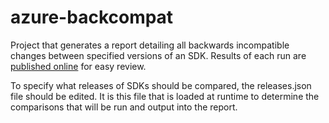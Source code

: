 # azure-backcompat
Project that generates a report detailing all backwards incompatible changes between specified versions of an SDK. 
Results of each run are [published online](https://jonathangiles.github.io/azure-backcompat) for easy review.

To specify what releases of SDKs should be compared, the releases.json file should be edited. It is this file that is loaded at runtime to determine the comparisons that will be run and output into the report.
